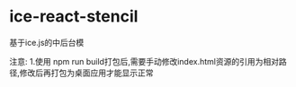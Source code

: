 # ice-react-stencil
基于ice.js的中后台模


注意:
1.使用 npm run build打包后,需要手动修改index.html资源的引用为相对路径,修改后再打包为桌面应用才能显示正常
